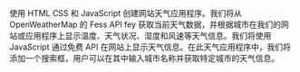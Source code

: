 使用 HTML CSS 和 JavaScript 创建网站天气应用程序。我们将从 OpenWeatherMap 的 Fess API fey 获取当前天气数据，并根据城市在我们的网站或应用程序上显示温度、天气状况、湿度和风速等天气信息。我们将使用 JavaScript 通过免费 API 在网站上显示天气信息。在此天气应用程序中，我们将添加一个搜索框，用户可以在其中输入城市名称并获取特定城市的天气信息。
